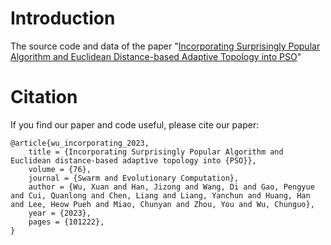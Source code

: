 # Introduction
The source code and data of the paper "[Incorporating Surprisingly Popular Algorithm and
Euclidean Distance-based Adaptive Topology into PSO](https://arxiv.org/abs/2108.11173)"
# Citation
If you find our paper and code useful, please cite our paper:
```
@article{wu_incorporating_2023,
	title = {Incorporating Surprisingly Popular Algorithm and Euclidean distance-based adaptive topology into {PSO}},
	volume = {76},
	journal = {Swarm and Evolutionary Computation},
	author = {Wu, Xuan and Han, Jizong and Wang, Di and Gao, Pengyue and Cui, Quanlong and Chen, Liang and Liang, Yanchun and Huang, Han and Lee, Heow Pueh and Miao, Chunyan and Zhou, You and Wu, Chunguo},
	year = {2023},
	pages = {101222},
}
```


